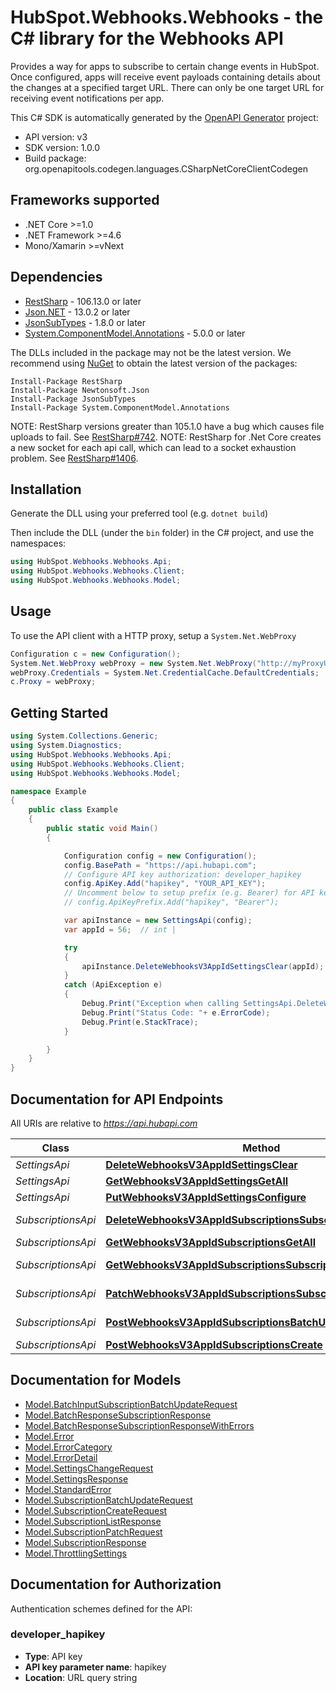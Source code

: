 # HubSpot.Webhooks.Webhooks - the C# library for the Webhooks API

Provides a way for apps to subscribe to certain change events in HubSpot. Once configured, apps will receive event payloads containing details about the changes at a specified target URL. There can only be one target URL for receiving event notifications per app.

This C# SDK is automatically generated by the [OpenAPI Generator](https://openapi-generator.tech) project:

- API version: v3
- SDK version: 1.0.0
- Build package: org.openapitools.codegen.languages.CSharpNetCoreClientCodegen

<a id="frameworks-supported"></a>
## Frameworks supported
- .NET Core >=1.0
- .NET Framework >=4.6
- Mono/Xamarin >=vNext

<a id="dependencies"></a>
## Dependencies

- [RestSharp](https://www.nuget.org/packages/RestSharp) - 106.13.0 or later
- [Json.NET](https://www.nuget.org/packages/Newtonsoft.Json/) - 13.0.2 or later
- [JsonSubTypes](https://www.nuget.org/packages/JsonSubTypes/) - 1.8.0 or later
- [System.ComponentModel.Annotations](https://www.nuget.org/packages/System.ComponentModel.Annotations) - 5.0.0 or later

The DLLs included in the package may not be the latest version. We recommend using [NuGet](https://docs.nuget.org/consume/installing-nuget) to obtain the latest version of the packages:
```
Install-Package RestSharp
Install-Package Newtonsoft.Json
Install-Package JsonSubTypes
Install-Package System.ComponentModel.Annotations
```

NOTE: RestSharp versions greater than 105.1.0 have a bug which causes file uploads to fail. See [RestSharp#742](https://github.com/restsharp/RestSharp/issues/742).
NOTE: RestSharp for .Net Core creates a new socket for each api call, which can lead to a socket exhaustion problem. See [RestSharp#1406](https://github.com/restsharp/RestSharp/issues/1406).

<a id="installation"></a>
## Installation
Generate the DLL using your preferred tool (e.g. `dotnet build`)

Then include the DLL (under the `bin` folder) in the C# project, and use the namespaces:
```csharp
using HubSpot.Webhooks.Webhooks.Api;
using HubSpot.Webhooks.Webhooks.Client;
using HubSpot.Webhooks.Webhooks.Model;
```
<a id="usage"></a>
## Usage

To use the API client with a HTTP proxy, setup a `System.Net.WebProxy`
```csharp
Configuration c = new Configuration();
System.Net.WebProxy webProxy = new System.Net.WebProxy("http://myProxyUrl:80/");
webProxy.Credentials = System.Net.CredentialCache.DefaultCredentials;
c.Proxy = webProxy;
```

<a id="getting-started"></a>
## Getting Started

```csharp
using System.Collections.Generic;
using System.Diagnostics;
using HubSpot.Webhooks.Webhooks.Api;
using HubSpot.Webhooks.Webhooks.Client;
using HubSpot.Webhooks.Webhooks.Model;

namespace Example
{
    public class Example
    {
        public static void Main()
        {

            Configuration config = new Configuration();
            config.BasePath = "https://api.hubapi.com";
            // Configure API key authorization: developer_hapikey
            config.ApiKey.Add("hapikey", "YOUR_API_KEY");
            // Uncomment below to setup prefix (e.g. Bearer) for API key, if needed
            // config.ApiKeyPrefix.Add("hapikey", "Bearer");

            var apiInstance = new SettingsApi(config);
            var appId = 56;  // int | 

            try
            {
                apiInstance.DeleteWebhooksV3AppIdSettingsClear(appId);
            }
            catch (ApiException e)
            {
                Debug.Print("Exception when calling SettingsApi.DeleteWebhooksV3AppIdSettingsClear: " + e.Message );
                Debug.Print("Status Code: "+ e.ErrorCode);
                Debug.Print(e.StackTrace);
            }

        }
    }
}
```

<a id="documentation-for-api-endpoints"></a>
## Documentation for API Endpoints

All URIs are relative to *https://api.hubapi.com*

Class | Method | HTTP request | Description
------------ | ------------- | ------------- | -------------
*SettingsApi* | [**DeleteWebhooksV3AppIdSettingsClear**](docs/SettingsApi.md#deletewebhooksv3appidsettingsclear) | **DELETE** /webhooks/v3/{appId}/settings | 
*SettingsApi* | [**GetWebhooksV3AppIdSettingsGetAll**](docs/SettingsApi.md#getwebhooksv3appidsettingsgetall) | **GET** /webhooks/v3/{appId}/settings | 
*SettingsApi* | [**PutWebhooksV3AppIdSettingsConfigure**](docs/SettingsApi.md#putwebhooksv3appidsettingsconfigure) | **PUT** /webhooks/v3/{appId}/settings | 
*SubscriptionsApi* | [**DeleteWebhooksV3AppIdSubscriptionsSubscriptionIdArchive**](docs/SubscriptionsApi.md#deletewebhooksv3appidsubscriptionssubscriptionidarchive) | **DELETE** /webhooks/v3/{appId}/subscriptions/{subscriptionId} | 
*SubscriptionsApi* | [**GetWebhooksV3AppIdSubscriptionsGetAll**](docs/SubscriptionsApi.md#getwebhooksv3appidsubscriptionsgetall) | **GET** /webhooks/v3/{appId}/subscriptions | 
*SubscriptionsApi* | [**GetWebhooksV3AppIdSubscriptionsSubscriptionIdGetById**](docs/SubscriptionsApi.md#getwebhooksv3appidsubscriptionssubscriptionidgetbyid) | **GET** /webhooks/v3/{appId}/subscriptions/{subscriptionId} | 
*SubscriptionsApi* | [**PatchWebhooksV3AppIdSubscriptionsSubscriptionIdUpdate**](docs/SubscriptionsApi.md#patchwebhooksv3appidsubscriptionssubscriptionidupdate) | **PATCH** /webhooks/v3/{appId}/subscriptions/{subscriptionId} | 
*SubscriptionsApi* | [**PostWebhooksV3AppIdSubscriptionsBatchUpdateUpdateBatch**](docs/SubscriptionsApi.md#postwebhooksv3appidsubscriptionsbatchupdateupdatebatch) | **POST** /webhooks/v3/{appId}/subscriptions/batch/update | 
*SubscriptionsApi* | [**PostWebhooksV3AppIdSubscriptionsCreate**](docs/SubscriptionsApi.md#postwebhooksv3appidsubscriptionscreate) | **POST** /webhooks/v3/{appId}/subscriptions | 


<a id="documentation-for-models"></a>
## Documentation for Models

 - [Model.BatchInputSubscriptionBatchUpdateRequest](docs/BatchInputSubscriptionBatchUpdateRequest.md)
 - [Model.BatchResponseSubscriptionResponse](docs/BatchResponseSubscriptionResponse.md)
 - [Model.BatchResponseSubscriptionResponseWithErrors](docs/BatchResponseSubscriptionResponseWithErrors.md)
 - [Model.Error](docs/Error.md)
 - [Model.ErrorCategory](docs/ErrorCategory.md)
 - [Model.ErrorDetail](docs/ErrorDetail.md)
 - [Model.SettingsChangeRequest](docs/SettingsChangeRequest.md)
 - [Model.SettingsResponse](docs/SettingsResponse.md)
 - [Model.StandardError](docs/StandardError.md)
 - [Model.SubscriptionBatchUpdateRequest](docs/SubscriptionBatchUpdateRequest.md)
 - [Model.SubscriptionCreateRequest](docs/SubscriptionCreateRequest.md)
 - [Model.SubscriptionListResponse](docs/SubscriptionListResponse.md)
 - [Model.SubscriptionPatchRequest](docs/SubscriptionPatchRequest.md)
 - [Model.SubscriptionResponse](docs/SubscriptionResponse.md)
 - [Model.ThrottlingSettings](docs/ThrottlingSettings.md)


<a id="documentation-for-authorization"></a>
## Documentation for Authorization


Authentication schemes defined for the API:
<a id="developer_hapikey"></a>
### developer_hapikey

- **Type**: API key
- **API key parameter name**: hapikey
- **Location**: URL query string

